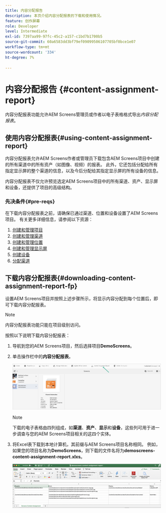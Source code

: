 ```yaml
---
title: 内容分配报告
description: 本页介绍内容分配报表的下载和使用情况。
feature: 创作屏幕
role: Developer
level: Intermediate
exl-id: 7397aa99-97fc-45c2-a157-c1bd7b1700b5
source-git-commit: 60a6583dd3bf79ef09099506107705bf0bce1e07
workflow-type: tm+mt
source-wordcount: '334'
ht-degree: 7%

---
```


# 内容分配报告 {#content-assignment-report}

内容分配报表功能允许AEM Screens管理员或作者以电子表格格式导出&#x200B;*内容分配报表*。

## 使用内容分配报表{#using-content-assignment-report}

内容分配报表允许AEM Screens作者或管理员下载包含AEM Screens项目中创建的所有渠道中的所有资产（如图像、视频）的报表。 此外，它还包括分配给所有指定显示屏的整个渠道的信息，以及今后分配给其指定显示屏的所有设备的信息。

内容分配报表不仅允许预览选定AEM Screens项目中的所有渠道、资产、显示屏和设备，还提供了项目的高级结构。


### 先决条件{#pre-reqs}

在下载内容分配报表之前，请确保已通过渠道、位置和设备设置了AEM Screens项目。
有关更多详细信息，请参阅以下资源：

1. [创建和管理项目](/help/user-guide/creating-a-screens-project.md)
1. [创建和管理渠道](/help/user-guide/managing-channels.md)
1. [创建和管理位置](/help/user-guide/managing-locations.md)
1. [创建和管理显示屏](/help/user-guide/managing-displays.md)
1. [创建设备](/help/user-guide/managing-devices.md)
1. [分配渠道](/help/user-guide/channel-assignment-latest-fp.md)


## 下载内容分配报表{#downloading-content-assignment-report-fp}

设置AEM Screens项目并按照上述步骤所示，将显示内容分配到每个位置后，即可下载内容分配报表。

>[!NOTE]
>内容分配报表功能只能在项目级别访问。

按照以下说明下载内容分配报表：

1. 导航到您的AEM Screens项目，然后选择项目&#x200B;**DemoScreens**。

1. 单击操作栏中的&#x200B;**内容分配报表**。

   ![图像](/help/user-guide/assets/content-assignment-report/can-download.png)

   >[!NOTE]
   >下载的电子表格由四列组成，如&#x200B;**渠道**、**资产**、**显示**&#x200B;和&#x200B;**设备**，这些列可用于进一步调查与您的AEM Screens项目相关的这四个实体。

1. 将Excel表下载到本地计算机，其前缀与AEM Screens项目名称相同。 例如，如果您的项目名称为&#x200B;**DemoScreens**，则下载的文件名将为&#x200B;**demoscreens-content-assignment-report.xlxs**。

   ![图像](/help/user-guide/assets/content-assignment-report/car-download1.png)
